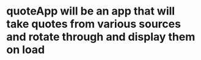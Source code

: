 # quoteApp will be an app that will take quotes from various sources and rotate through and display them on load